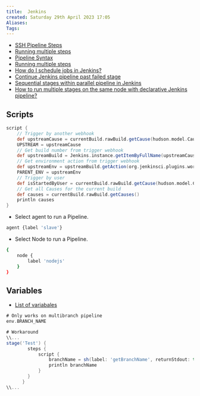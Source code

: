 ```yaml
---
title:  Jenkins
created: Saturday 29th April 2023 17:05
Aliases: 
Tags: 
---
```


- [SSH Pipeline Steps](https://github.com/jenkinsci/ssh-steps-plugin#configuration)
- [Running multiple steps](https://www.jenkins.io/doc/pipeline/tour/running-multiple-steps/#running-multiple-steps)
- [Pipeline Syntax](https://www.jenkins.io/doc/book/pipeline/syntax/)
- [Running multiple steps](https://www.jenkins.io/doc/pipeline/tour/running-multiple-steps/)
- [How do I schedule jobs in Jenkins?](https://stackoverflow.com/questions/12472645/how-do-i-schedule-jobs-in-jenkins)
- [Continue Jenkins pipeline past failed stage](https://stackoverflow.com/questions/40600621/continue-jenkins-pipeline-past-failed-stage)
- [Sequential stages within parallel pipeline in Jenkins](https://stackoverflow.com/questions/59688963/sequential-stages-within-parallel-pipeline-in-jenkins)
- [How to run multiple stages on the same node with declarative Jenkins pipeline?](https://stackoverflow.com/questions/44870978/how-to-run-multiple-stages-on-the-same-node-with-declarative-jenkins-pipeline)

## Scripts

```groovy
script {
    // Trigger by another webhook
    def upstreamCause = currentBuild.rawBuild.getCause(hudson.model.Cause$UpstreamCause)
    UPSTREAM = upstreamCause
    // Get build number from trigger webhook
	def upstreamBuild = Jenkins.instance.getItemByFullName(upstreamCause?.upstreamProject).getBuildByNumber(upstreamCause?.upstreamBuild)
    // Get environment action from trigger webhook
	def upstreamEnv = upstreamBuild.getAction(org.jenkinsci.plugins.workflow.cps.EnvActionImpl).getEnvironment()
	PARENT_ENV = upstreamEnv
    // Trigger by user
    def isStartedByUser = currentBuild.rawBuild.getCause(hudson.model.Cause$UserIdCause) != null
    // Get all Causes for the current build
    def causes = currentBuild.rawBuild.getCauses()
    println causes
}
```

- Select agent to run a Pipeline.

```bash
agent {label 'slave'}
```

- Select Node to run a Pipeline.

```bash
{
    node {
        label 'nodejs'
    }
}
```

## Variables

- [List of variabales](https://www.perforce.com/manuals/jenkins/Content/P4Jenkins/variable-expansion.html)

```groovy
# Only works on multibranch pipeline
env.BRANCH_NAME

# Workaround
\\...
stage('Test') {
        steps {
            script {
                branchName = sh(label: 'getBranchName', returnStdout: true, script: 'git rev-parse --abbrev-ref HEAD').trim()
                println branchName
            }   
        }
      } 
\\...
```